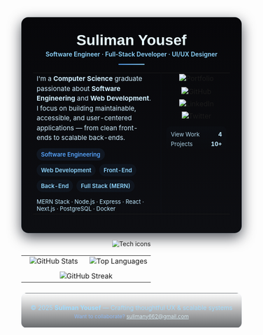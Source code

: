 <!-- ========== HERO / INTRO (احترافي جداً) ========== -->
<div align="center" style="margin-top:18px;padding:26px;border-radius:16px;background:linear-gradient(180deg,#07070a 0%, #0d0e12 100%);box-shadow:0 10px 30px rgba(6,10,20,0.7);max-width:960px;margin-left:auto;margin-right:auto;border:1px solid rgba(88,166,255,0.06)">

<!-- Card header -->
<h1 align="center" style="margin:6px 0 4px 0;font-family: 'Poppins', sans-serif;font-size:34px;color:#e6f8ff;">
  Suliman Yousef
</h1>

<p align="center" style="margin:0 0 12px 0;font-weight:600;color:#8fd6ff;">
  Software Engineer · Full-Stack Developer · UI/UX Designer
</p>

<hr style="width:60px;border:0;height:2px;background:linear-gradient(90deg,#58a6ff,#8fd6ff);margin:14px auto 18px auto;border-radius:2px" />

<!-- Two-column compact intro: left = roles, right = CTAs -->
<table width="100%" style="max-width:900px;">
<tr>
<td width="65%" valign="top" style="padding-right:18px;">
  <p style="margin:0 0 10px 0;color:#cfeeff;font-size:15px;line-height:1.5;">
    I'm a <strong>Computer Science</strong> graduate passionate about <strong>Software Engineering</strong> and <strong>Web Development</strong>.  
    I focus on building maintainable, accessible, and user-centered applications — from clean front-ends to scalable back-ends.
  </p>

  <div style="display:flex;flex-wrap:wrap;gap:8px;margin-top:12px;">
    <span style="padding:6px 10px;border-radius:999px;background:rgba(88,166,255,0.08);color:#58a6ff;font-weight:600;font-size:13px">Software Engineering</span>
    <span style="padding:6px 10px;border-radius:999px;background:rgba(88,166,255,0.06);color:#8fd6ff;font-weight:600;font-size:13px">Web Development</span>
    <span style="padding:6px 10px;border-radius:999px;background:rgba(88,166,255,0.06);color:#8fd6ff;font-weight:600;font-size:13px">Front-End</span>
    <span style="padding:6px 10px;border-radius:999px;background:rgba(88,166,255,0.06);color:#8fd6ff;font-weight:600;font-size:13px">Back-End</span>
    <span style="padding:6px 10px;border-radius:999px;background:rgba(88,166,255,0.06);color:#8fd6ff;font-weight:600;font-size:13px">Full Stack (MERN)</span>
  </div>

  <p style="margin:14px 0 0 0;color:#bfe9ff;font-size:13px;">
    MERN Stack · Node.js · Express · React · Next.js · PostgreSQL · Docker
  </p>

</td>
<td width="35%" valign="top" style="padding-left:12px;border-left:1px solid rgba(88,166,255,0.03)">

  <!-- CTAs -->
  <div align="center" style="margin-bottom:10px;">
    <a href="https://suliamanyousef.vercel.app/" target="_blank" style="text-decoration:none">
      <img src="https://img.shields.io/badge/🌐 Portfolio-0d1117?style=for-the-badge&logo=vercel&logoColor=58a6ff" alt="Portfolio" />
    </a>
  </div>

  <div align="center" style="display:flex;flex-direction:column;gap:8px;">
    <a href="https://github.com/Su03l" target="_blank" style="text-decoration:none">
      <img src="https://img.shields.io/badge/💻 GitHub-0d1117?style=flat-square&logo=github&logoColor=58a6ff" alt="GitHub" />
    </a>
    <a href="https://www.linkedin.com/in/suliaman-yousef-36265a320" target="_blank" style="text-decoration:none">
      <img src="https://img.shields.io/badge/💼 LinkedIn-0d1117?style=flat-square&logo=linkedin&logoColor=58a6ff" alt="LinkedIn" />
    </a>
    <a href="https://twitter.com/Su05l" target="_blank" style="text-decoration:none">
      <img src="https://img.shields.io/badge/🐦 Twitter-0d1117?style=flat-square&logo=twitter&logoColor=58a6ff" alt="Twitter" />
    </a>
  </div>

  <!-- Quick stats -->
  <div style="margin-top:14px;padding:10px;border-radius:10px;background:linear-gradient(180deg,rgba(88,166,255,0.02),transparent);font-size:13px;color:#bfe9ff">
    <div style="display:flex;justify-content:space-between;margin-bottom:6px">
      <span style="opacity:0.9">View Work</span>
      <strong>4</strong>
    </div>
    <div style="display:flex;justify-content:space-between">
      <span style="opacity:0.9">Projects</span>
      <strong>10+</strong>
    </div>
  </div>

</td>
</tr>
</table>

</div>
<!-- ========== END HERO ========== -->

<!-- ====== Skill icons (immediately after hero) ====== -->
<div align="center" style="margin-top:16px;">
  <img src="https://skillicons.dev/icons?i=html,css,js,ts,react,nextjs,vite,nodejs,express,postgres,docker,git,figma" alt="Tech icons" />
</div>

<!-- ====== GitHub analytics / stats (as before) ====== -->
<div align="center" style="margin-top:18px;">
  <table width="100%">
    <tr>
      <td align="center" width="50%">
        <img src="https://github-readme-stats.vercel.app/api?username=Su03l&show_icons=true&theme=github_dark&hide_border=true" alt="GitHub Stats"/>
      </td>
      <td align="center" width="50%">
        <img src="https://github-readme-stats.vercel.app/api/top-langs/?username=Su03l&layout=compact&theme=github_dark&hide_border=true" alt="Top Languages"/>
      </td>
    </tr>
    <tr>
      <td colspan="2" align="center" style="padding-top:10px;">
        <img src="https://github-readme-streak-stats.herokuapp.com/?user=Su03l&theme=github-dark-blue&hide_border=true" alt="GitHub Streak"/>
      </td>
    </tr>
  </table>
</div>

<!-- ====== New footer (static & elegant, بدل الصورة المتحركة) ====== -->
<div align="center" style="margin-top:24px;padding:18px 12px;border-radius:12px;background:linear-gradient(180deg,transparent,rgba(9,12,16,0.6));border:1px solid rgba(88,166,255,0.03)">
  <p style="margin:6px 0 4px 0;color:#9fdcff;font-size:14px;">© 2025 <strong>Suliman Yousef</strong> — Crafting thoughtful UX & scalable systems</p>
  <p style="margin:0;color:#8fbfff;font-size:12px;opacity:0.9;">Want to collaborate? <a href="mailto:sulimany662@gmail.com" style="color:#dff6ff;text-decoration:underline">sulimany662@gmail.com</a></p>
</div>


